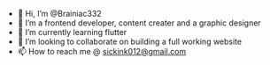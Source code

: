 - 👋 Hi, I’m @Brainiac332
- 👀 I’m a frontend developer, content creater and a graphic designer
- 🌱 I’m currently learning flutter 
- 💞️ I’m looking to collaborate on building a full working website
- 📫 How to reach me @ sickink012@gmail.com

<!---
Brainiac332/Brainiac332 is a ✨ special ✨ repository because its `README.md` (this file) appears on your GitHub profile.
You can click the Preview link to take a look at your changes.
--->
